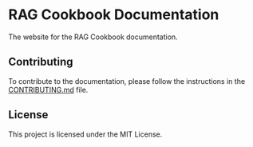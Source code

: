 # RAG Cookbook Documentation
The website for the RAG Cookbook documentation. 

## Contributing
To contribute to the documentation, please follow the instructions in the [CONTRIBUTING.md](CONTRIBUTING.md) file.

## License
This project is licensed under the MIT License.
